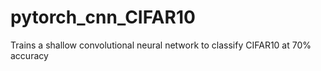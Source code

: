 # pytorch_cnn_CIFAR10
Trains a shallow convolutional neural network to classify CIFAR10 at 70% accuracy
